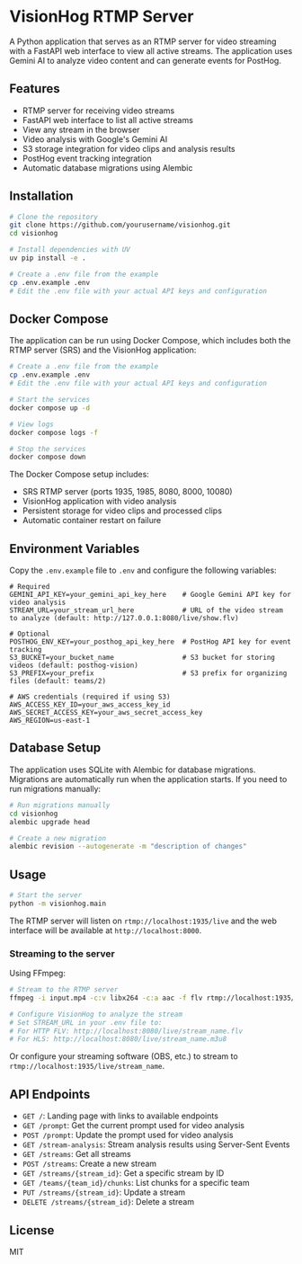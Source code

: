 # VisionHog RTMP Server

A Python application that serves as an RTMP server for video streaming with a FastAPI web interface to view all active streams. The application uses Gemini AI to analyze video content and can generate events for PostHog.

## Features

- RTMP server for receiving video streams
- FastAPI web interface to list all active streams
- View any stream in the browser
- Video analysis with Google's Gemini AI
- S3 storage integration for video clips and analysis results
- PostHog event tracking integration
- Automatic database migrations using Alembic

## Installation

```bash
# Clone the repository
git clone https://github.com/yourusername/visionhog.git
cd visionhog

# Install dependencies with UV
uv pip install -e .

# Create a .env file from the example
cp .env.example .env
# Edit the .env file with your actual API keys and configuration
```

## Docker Compose

The application can be run using Docker Compose, which includes both the RTMP server (SRS) and the VisionHog application:

```bash
# Create a .env file from the example
cp .env.example .env
# Edit the .env file with your actual API keys and configuration

# Start the services
docker compose up -d

# View logs
docker compose logs -f

# Stop the services
docker compose down
```

The Docker Compose setup includes:
- SRS RTMP server (ports 1935, 1985, 8080, 8000, 10080)
- VisionHog application with video analysis
- Persistent storage for video clips and processed clips
- Automatic container restart on failure

## Environment Variables

Copy the `.env.example` file to `.env` and configure the following variables:

```
# Required
GEMINI_API_KEY=your_gemini_api_key_here    # Google Gemini API key for video analysis
STREAM_URL=your_stream_url_here            # URL of the video stream to analyze (default: http://127.0.0.1:8080/live/show.flv)

# Optional
POSTHOG_ENV_KEY=your_posthog_api_key_here  # PostHog API key for event tracking
S3_BUCKET=your_bucket_name                 # S3 bucket for storing videos (default: posthog-vision)
S3_PREFIX=your_prefix                      # S3 prefix for organizing files (default: teams/2)

# AWS credentials (required if using S3)
AWS_ACCESS_KEY_ID=your_aws_access_key_id
AWS_SECRET_ACCESS_KEY=your_aws_secret_access_key
AWS_REGION=us-east-1
```

## Database Setup

The application uses SQLite with Alembic for database migrations. Migrations are automatically run when the application starts. If you need to run migrations manually:

```bash
# Run migrations manually
cd visionhog
alembic upgrade head

# Create a new migration
alembic revision --autogenerate -m "description of changes"
```

## Usage

```bash
# Start the server
python -m visionhog.main
```

The RTMP server will listen on `rtmp://localhost:1935/live` and the web interface will be available at `http://localhost:8000`.

### Streaming to the server

Using FFmpeg:
```bash
# Stream to the RTMP server
ffmpeg -i input.mp4 -c:v libx264 -c:a aac -f flv rtmp://localhost:1935/live/stream_name

# Configure VisionHog to analyze the stream
# Set STREAM_URL in your .env file to:
# For HTTP FLV: http://localhost:8080/live/stream_name.flv
# For HLS: http://localhost:8080/live/stream_name.m3u8
```

Or configure your streaming software (OBS, etc.) to stream to `rtmp://localhost:1935/live/stream_name`.

## API Endpoints

- `GET /`: Landing page with links to available endpoints
- `GET /prompt`: Get the current prompt used for video analysis
- `POST /prompt`: Update the prompt used for video analysis
- `GET /stream-analysis`: Stream analysis results using Server-Sent Events
- `GET /streams`: Get all streams
- `POST /streams`: Create a new stream
- `GET /streams/{stream_id}`: Get a specific stream by ID
- `GET /teams/{team_id}/chunks`: List chunks for a specific team
- `PUT /streams/{stream_id}`: Update a stream
- `DELETE /streams/{stream_id}`: Delete a stream

## License

MIT